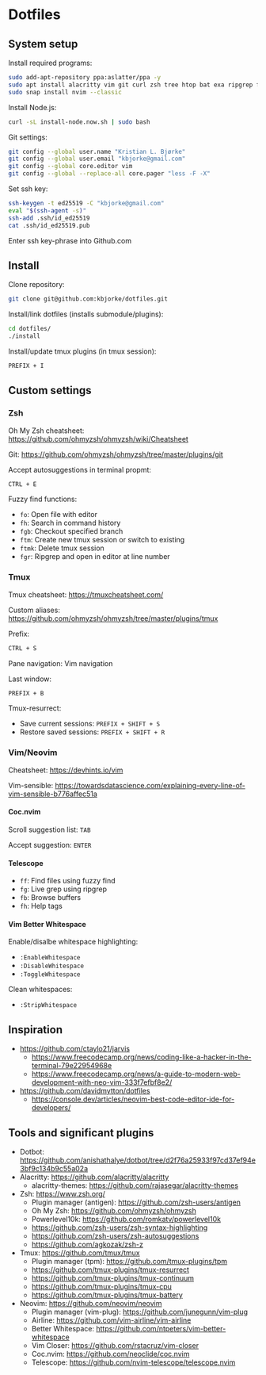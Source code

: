 # Dotfiles

## System setup

Install required programs:

```bash
sudo add-apt-repository ppa:aslatter/ppa -y
sudo apt install alacritty vim git curl zsh tree htop bat exa ripgrep fd-find fzf tmux gcc python3-pip
sudo snap install nvim --classic
```

Install Node.js:

```bash
curl -sL install-node.now.sh | sudo bash
```

Git settings:

```bash
git config --global user.name "Kristian L. Bjørke"
git config --global user.email "kbjorke@gmail.com"
git config --global core.editor vim
git config --global --replace-all core.pager "less -F -X"
```

Set ssh key:

```bash
ssh-keygen -t ed25519 -C "kbjorke@gmail.com"
eval "$(ssh-agent -s)"
ssh-add .ssh/id_ed25519
cat .ssh/id_ed25519.pub 
```

Enter ssh key-phrase into Github.com

## Install

Clone repository:

```bash
git clone git@github.com:kbjorke/dotfiles.git
```

Install/link dotfiles (installs submodule/plugins):

```bash
cd dotfiles/
./install
```

Install/update tmux plugins (in tmux session):
```bash
PREFIX + I
```

## Custom settings

### Zsh

Oh My Zsh cheatsheet: https://github.com/ohmyzsh/ohmyzsh/wiki/Cheatsheet

Git: https://github.com/ohmyzsh/ohmyzsh/tree/master/plugins/git

Accept autosuggestions in terminal propmt:
```bash
CTRL + E
```

Fuzzy find functions:
- `fo`: Open file with editor
- `fh`: Search in command history
- `fgb`: Checkout specified branch
- `ftm`: Create new tmux session or switch to existing
- `ftmk`: Delete tmux session
- `fgr`: Ripgrep and open in editor at line number

### Tmux

Tmux cheatsheet: https://tmuxcheatsheet.com/

Custom aliases: https://github.com/ohmyzsh/ohmyzsh/tree/master/plugins/tmux

Prefix:
```bash
CTRL + S
```

Pane navigation: Vim navigation

Last window:
```bash
PREFIX + B
```

Tmux-resurrect:
- Save current sessions: `PREFIX + SHIFT + S`
- Restore saved sessions: `PREFIX + SHIFT + R`

### Vim/Neovim

Cheatsheet: https://devhints.io/vim

Vim-sensible: https://towardsdatascience.com/explaining-every-line-of-vim-sensible-b776affec51a

#### Coc.nvim

Scroll suggestion list: `TAB`

Accept suggestion: `ENTER`

#### Telescope

- `ff`: Find files using fuzzy find
- `fg`: Live grep using ripgrep
- `fb`: Browse buffers
- `fh`: Help tags

#### Vim Better Whitespace

Enable/disalbe whitespace highlighting:
- `:EnableWhitespace`
- `:DisableWhitespace`
- `:ToggleWhitespace`

Clean whitespaces:
- `:StripWhitespace`

## Inspiration

- https://github.com/ctaylo21/jarvis
	- https://www.freecodecamp.org/news/coding-like-a-hacker-in-the-terminal-79e22954968e
	- https://www.freecodecamp.org/news/a-guide-to-modern-web-development-with-neo-vim-333f7efbf8e2/
- https://github.com/davidmytton/dotfiles
	- https://console.dev/articles/neovim-best-code-editor-ide-for-developers/

## Tools and significant plugins

- Dotbot: https://github.com/anishathalye/dotbot/tree/d2f76a25933f97cd37ef94e3bf9c134b9c55a02a
- Alacritty: https://github.com/alacritty/alacritty
	- alacritty-themes: https://github.com/rajasegar/alacritty-themes
- Zsh: https://www.zsh.org/
	- Plugin manager (antigen): https://github.com/zsh-users/antigen
	- Oh My Zsh: https://github.com/ohmyzsh/ohmyzsh
	- Powerlevel10k: https://github.com/romkatv/powerlevel10k
	- https://github.com/zsh-users/zsh-syntax-highlighting
	- https://github.com/zsh-users/zsh-autosuggestions
	- https://github.com/agkozak/zsh-z
- Tmux: https://github.com/tmux/tmux
	- Plugin manager (tpm): https://github.com/tmux-plugins/tpm
	- https://github.com/tmux-plugins/tmux-resurrect
	- https://github.com/tmux-plugins/tmux-continuum
	- https://github.com/tmux-plugins/tmux-cpu
	- https://github.com/tmux-plugins/tmux-battery
- Neovim: https://github.com/neovim/neovim
	- Plugin manager (vim-plug): https://github.com/junegunn/vim-plug
	- Airline: https://github.com/vim-airline/vim-airline
	- Better Whitespace: https://github.com/ntpeters/vim-better-whitespace
	- Vim Closer: https://github.com/rstacruz/vim-closer
	- Coc.nvim: https://github.com/neoclide/coc.nvim
	- Telescope: https://github.com/nvim-telescope/telescope.nvim
